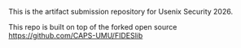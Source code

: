 This is the artifact submission repository for Usenix Security 2026. 

This repo is built on top of the forked open source https://github.com/CAPS-UMU/FIDESlib

